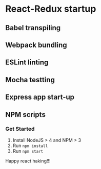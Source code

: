 # React-Redux startup

## Babel transpiling
## Webpack bundling
## ESLint linting
## Mocha testting
## Express app start-up
## NPM scripts

### Get Started
1. Install NodeJS > 4 and NPM > 3
2. Run `npm install`
3. Run `npm start`

Happy react haking!!!
